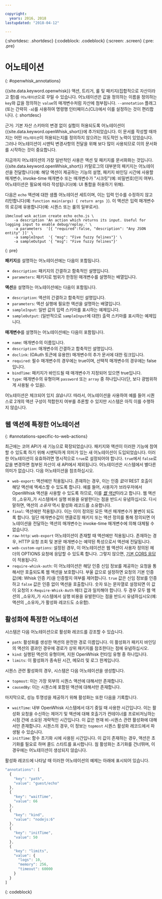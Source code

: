 ```yaml
---

copyright:
  years: 2016, 2018
lastupdated: "2018-04-12"

---
```


{:shortdesc: .shortdesc}
{:codeblock: .codeblock}
{:screen: .screen}
{:pre: .pre}

# 어노테이션
{: #openwhisk_annotations}

{{site.data.keyword.openwhisk}} 액션, 트리거, 룰 및 패키지(집합적으로 자산이라고 함)를 `어노테이션`으로 꾸밀 수 있습니다. 어노테이션은 값을 정의하는 이름을 정의하는 `key`와 값을 정의하는 `value`의 매개변수처럼 자산에 첨부됩니다. `--annotation` 플래그(또는 간략히 `-a`)를 사용하여 명령행 인터페이스(CLI)에서 이를 설정하는 것이 편리합니다.
{: shortdesc}

근거: 기본 자산 스키마의 변경 없이 실험이 허용되도록 어노테이션이 {{site.data.keyword.openWhisk_short}}에 추가되었습니다. 이 문서를 작성할 때까지는 어떤 `어노테이션`이 허용되는지를 정의하지 않으려는 의도적인 노력이 있었습니다. 그러나 어노테이션이 시맨틱 변경사항의 전달을 위해 보다 많이 사용되므로 이의 문서화를 시작하는 것이 중요합니다.

지금까지 어노테이션의 가장 일반적인 사용은 액션 및 패키지를 문서화화는 것입니다. {{site.data.keyword.openWhisk_short}} 카탈로그의 대부분의 패키지는 어노테이션을 전달합니다(예: 해당 액션이 제공하는 기능의 설명, 패키지 바인딩 시간에 사용할 매개변수, invoke-time 매개변수 또는 매개변수가 "시크릿"(예: 비밀번호)인지 여부). 어노테이션은 필요에 따라 작성됩니다(예: UI 통합을 허용하기 위해).

다음은 `echo` 액션에 대한 샘플 어노테이션 세트이며, 이는 입력 인수를 수정하지 않고 리턴합니다(예: `function main(args) { return args }`). 이 액션은 입력 매개변수의 로깅에 유용합니다(예: 시퀀스 또는 룰의 일부로서).
```
ibmcloud wsk action create echo echo.js \
    -a description 'An action which returns its input. Useful for logging input to enable debug/replay.' \
    -a parameters  '[{ "required":false, "description": "Any JSON entity" }]' \
    -a sampleInput  '{ "msg": "Five fuzzy felines"}' \
    -a sampleOutput '{ "msg": "Five fuzzy felines"}'
```
{: pre}

**패키지**를 설명하는 어노테이션에는 다음이 포함됩니다.

- `description`: 패키지의 간결하고 함축적인 설명입니다.
- `parameters`: 패키지로 범위가 한정된 매개변수를 설명하는 배열입니다.

**액션**을 설명하는 어노테이션에는 다음이 포함됩니다.

- `description`: 액션의 간결하고 함축적인 설명입니다.
- `parameters`: 액션 실행에 필요한 액션을 설명하는 배열입니다.
- `sampleInput`: 일반 값의 입력 스키마를 표시하는 예제입니다.
- `sampleOutput`: (일반적으로 `sampleInput`에 대한) 출력 스키마를 표시하는 예제입니다.

**매개변수**를 설명하는 어노테이션에는 다음이 포함됩니다.

- `name`: 매개변수의 이름입니다.
- `description`: 매개변수의 간결하고 함축적인 설명입니다.
- `doclink`: (OAuth 토큰에 유용한) 매개변수의 추가 문서에 대한 링크입니다.
- `required`: 필수 매개변수의 경우에는 true이며, 선택적 매개변수의 경우에는 false입니다.
- `bindTime`: 패키지가 바인드될 때 매개변수가 지정되어 있으면 true입니다.
- `type`: 매개변수의 유형이며 `password` 또는 `array` 중 하나입니다(단, 보다 광범위하게 사용될 수 있음).

어노테이션은 체크되어 있지 _않습니다_. 따라서, 어노테이션을 사용하여 예를 들어 시퀀스로 2개의 액션 구성이 적합한지 여부를 추론할 수 있지만 시스템은 아직 이를 수행하지 않습니다.

## 웹 액션에 특정한 어노테이션
{: #annotations-specific-to-web-actions}

최근에는 코어 API가 새 기능으로 확장되었습니다. 패키지와 액션이 이러한 기능에 참여할 수 있도록 하기 위해 시맨틱하게 의미가 있는 새 어노테이션이 도입되었습니다. 이러한 어노테이션이 유효하려면 명시적으로 `true`로 설정되어야 합니다. `true`에서 `false`로 값을 변경하면 첨부된 자산이 새 API에서 제외됩니다. 어노테이션은 시스템에서 별다른 의미가 없습니다. 다음 어노테이션을 참조하십시오.

- `web-export`: 액션에만 적용됩니다. 존재하는 경우, 이는 인증 _없이_ REST 호출이 해당 액션에 액세스할 수 있도록 합니다. 예를 들어, 사용자가 브라우저에서 OpenWhisk 액션을 사용할 수 있도록 하므로, 이를 [_웹 액션_](openwhisk_webactions.html)이라고 합니다. 웹 액션의 _소유자_가 시스템에서 실행 비용을 유발한다는 점을 반드시 유념하십시오. 다시 말하면, 액션의 _소유자_ 역시 활성화 레코드를 소유합니다.
- `final`: 액션에만 적용됩니다. 이는 이미 정의된 모든 액션 매개변수가 불변이 되도록 합니다. 일단 매개변수값이 엔클로징 패키지 또는 액션 정의를 통해 정의되면 어노테이션을 전달하는 액션의 매개변수는 invoke-time 매개변수에 의해 대체될 수 없습니다.
- `raw-http`: `web-export` 어노테이션이 존재할 때 액션에만 적용됩니다. 존재하는 경우, HTTP 요청 조회 및 본문 매개변수는 예약된 특성으로서 액션에 전달됩니다.
- `web-custom-options`: 설정된 경우, 이 어노테이션은 웹 액션이 사용자 정의된 헤더의 OPTIONS 요청에 응답할 수 있도록 합니다. 그렇지 않으면, [기본 CORS 응답](openwhisk_webactions.html#options-requests)이 적용됩니다.
- `require-whisk-auth`: 이 어노테이션은 해당 인증 신임 정보를 제공하는 요청을 통해서만 호출되도록 웹 액션을 보호합니다. 부울 값으로 설정하면 요청의 기본 인증 값(예: Whisk 인증 키)을 인증할지 여부를 제어합니다. `true` 값은 신임 정보를 인증하고 `false` 값은 인증 없이 액션을 호출합니다. 숫자 또는 문자열로 설정되면 이 값이 요청의 `X-Require-Whisk-Auth` 헤더 값과 일치해야 합니다. 두 경우 모두 웹 액션의 _소유자_가 시스템에서 실행 비용을 유발한다는 점을 반드시 유념하십시오(예: 액션의 _소유자_가 활성화 레코드도 소유함).

## 활성화에 특정한 어노테이션

시스템은 다음 어노테이션으로 활성화 레코드를 강조할 수 있습니다.

- `path`: 활성화를 생성한 액션의 완전한 경로 이름입니다. 이 활성화가 패키지 바인딩의 액션의 결과인 경우에 경로가 상위 패키지를 참조한다는 점에 유념하십시오.
- `kind`: 실행된 액션의 유형이며, 지원 OpenWhisk 런타임 유형 중 하나입니다.
- `limits`: 이 활성화가 종속된 시간, 메모리 및 로그 한계입니다.

시퀀스 관련 활성화의 경우, 시스템은 다음 어노테이션을 생성합니다.

- `topmost`: 이는 가장 외부의 시퀀스 액션에 대해서만 존재합니다.
- `causedBy`: 이는 시퀀스에 포함된 액션에 대해서만 존재합니다.

마지막으로, 성능 투명성을 제공하기 위해 활성화는 또한 다음을 기록합니다.

- `waitTime`: 내부 OpenWhisk 시스템에서 대기 중일 때 사용한 시간입니다. 이는 활성화 요청을 수신하는 제어기 및 액션에 대해 호출기가 컨테이너를 프로비저닝하는 시점 간에 소요된 개략적인 시간입니다. 이 값은 현재 비-시퀀스 관련 활성화에 대해서만 존재합니다. 시퀀스의 경우, 이 정보는 `topmost` 시퀀스 활성화 레코드에서 파생될 수 있습니다.
- `initTime`: 함수 초기화 시에 사용된 시간입니다. 이 값이 존재하는 경우, 액션은 초기화를 필요로 하며 콜드 스타트를 표시합니다. 웜 활성화는 초기화를 건너뛰며, 이 경우에는 어노테이션이 생성되지 않습니다.

활성화 레코드에 나타날 때 이러한 어노테이션의 예제는 아래에 표시되어 있습니다.

```javascript
"annotations": [
  {
    "key": "path",
    "value": "guest/echo"
  },
  {
    "key": "waitTime",
    "value": 66
  },
  {
    "key": "kind",
    "value": "nodejs:6"
  },
  {
    "key": "initTime",
    "value": 50
  },
  {
    "key": "limits",
    "value": {
      "logs": 10,
      "memory": 256,
      "timeout": 60000
    }
  }
]
```
{: codeblock}
